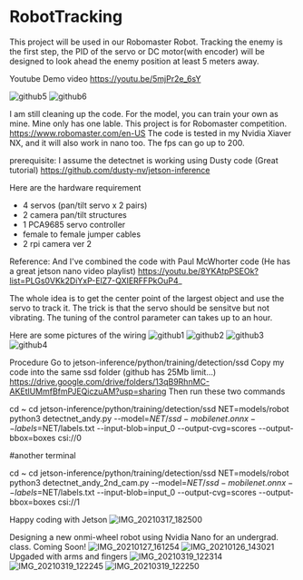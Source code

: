 # RobotTracking
This project will be used in our Robomaster Robot. Tracking the enemy is the first step, the PID of the servo or DC motor(with encoder) will be designed to look ahead the enemy position at least 5 meters away. 

Youtube Demo video
https://youtu.be/5mjPr2e_6sY

![github5](https://user-images.githubusercontent.com/8468724/111451478-6fed0280-874c-11eb-9dc3-e802d50127a3.jpg)
![github6](https://user-images.githubusercontent.com/8468724/111451600-914dee80-874c-11eb-971f-988e421e25d9.jpg)


I am still cleaning up the code. For the model, you can train your own as mine. Mine only has one lable. This project is for Robomaster competition. https://www.robomaster.com/en-US
The code is tested in my Nvidia Xiaver NX, and it will also work in nano too. The fps can go up to 200.

prerequisite:
I assume the detectnet is working using Dusty code (Great tutorial)
https://github.com/dusty-nv/jetson-inference

Here are the hardware requirement
- 4 servos (pan/tilt servo x 2 pairs)
- 2 camera pan/tilt structures
- 1 PCA9685 servo controller
- female to female jumper cables
- 2 rpi camera ver 2

Reference:
And I've combined the code with Paul McWhorter code (He has a great jetson nano video playlist)
https://youtu.be/8YKAtpPSEOk?list=PLGs0VKk2DiYxP-ElZ7-QXIERFFPkOuP4_

The whole idea is to get the center point of the largest object and use the servo to track it. The trick is that the servo should be sensitve but not vibrating. The tuning of the control parameter can takes up to an hour.


Here are some pictures of the wiring
![github1](https://user-images.githubusercontent.com/8468724/111451654-9f9c0a80-874c-11eb-97bf-467656d42689.jpg)
![github2](https://user-images.githubusercontent.com/8468724/111451656-a165ce00-874c-11eb-9e31-57d56eecc5a5.jpg)
![github3](https://user-images.githubusercontent.com/8468724/111451661-a1fe6480-874c-11eb-9063-137ab58a6988.jpg)
![github4](https://user-images.githubusercontent.com/8468724/111451663-a296fb00-874c-11eb-9255-3270694aacd4.jpg)



Procedure
Go to jetson-inference/python/training/detection/ssd
Copy my code into the same ssd folder (github has 25Mb limit...)
https://drive.google.com/drive/folders/13qB9RhnMC-AKEtlUMmfBfmPJEQiczuAM?usp=sharing
Then run these two commands

cd ~
cd jetson-inference/python/training/detection/ssd
NET=models/robot
python3 detectnet_andy.py --model=$NET/ssd-mobilenet.onnx --labels=$NET/labels.txt           --input-blob=input_0 --output-cvg=scores --output-bbox=boxes             csi://0

#another terminal

cd ~
cd jetson-inference/python/training/detection/ssd
NET=models/robot
python3 detectnet_andy_2nd_cam.py --model=$NET/ssd-mobilenet.onnx --labels=$NET/labels.txt           --input-blob=input_0 --output-cvg=scores --output-bbox=boxes             csi://1



Happy coding with Jetson
![IMG_20210317_182500](https://user-images.githubusercontent.com/8468724/111453213-49c86200-874e-11eb-8c4d-fc011bbab895.jpg)

Designing a new onmi-wheel robot using Nvidia Nano for an undergrad. class. Coming Soon!
![IMG_20210127_161254](https://user-images.githubusercontent.com/8468724/111727588-20bae500-88a6-11eb-8a4e-ff7a0e559338.jpg)
![IMG_20210126_143021](https://user-images.githubusercontent.com/8468724/111727689-5790fb00-88a6-11eb-8712-a4d181fab605.jpg)
Upgaded with arms and fingers
![IMG_20210319_122314](https://user-images.githubusercontent.com/8468724/111731304-21577980-88ae-11eb-85ac-a5001ccab36f.jpg)
![IMG_20210319_122245](https://user-images.githubusercontent.com/8468724/111731309-23b9d380-88ae-11eb-8d71-a73574f8ad66.jpg)
![IMG_20210319_122250](https://user-images.githubusercontent.com/8468724/111731310-23b9d380-88ae-11eb-98e0-62f4e8b81fdd.jpg)



